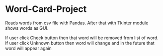 # Word-Card-Project

Reads words from csv file with Pandas. After that with Tkinter module shows words as GUI.

If user click Check button then that word will be removed from list of word.
If user click Unknown button then word will change and in the future that word will appear again
